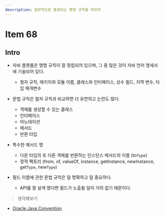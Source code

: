 ```yaml
---
description: 일반적으로 통용되는 명명 규칙을 따르라
---
```


# Item 68

## Intro

- 자바 플랫폼은 명명 규칙이 잘 정립되어 있으며, 그 중 많은 것이 자바 언어 명세서에 기술되어 있다.
	- 철자 규칙, 매키지와 모듈 이름, 클래스와 인터페이스, 상수 필드, 지역 변수, 타입 매개변수
	
- 문법 규칙은 철자 규칙과 비교하면 더 유연하고 논란도 많다.
	- 객체를 생성할 수 있는 클래스
	- 인터페이스
	- 어노테이션
	- 메서드
	- 반환 타입
	
- 특수한 메서드 명
	- 다른 타입의 또 다른 객체를 반환하는 인스턴스 메서드의 이름 (to`Type`)
	- 정적 팩토리 (from, of, valueOf, instance, getInstance, newInstance, get`Type`, new`Type`)
	
- 필드 이름에 관한 문법 규칙은 덜 명확하고 덜 중요하다.
	- API를 잘 설계 했다면 필드가 노출될 일이 거의 없기 때문이다.

> 생각해보기

- [Oracle Java Convention](https://www.oracle.com/technetwork/java/codeconventions-150003.pdf)
